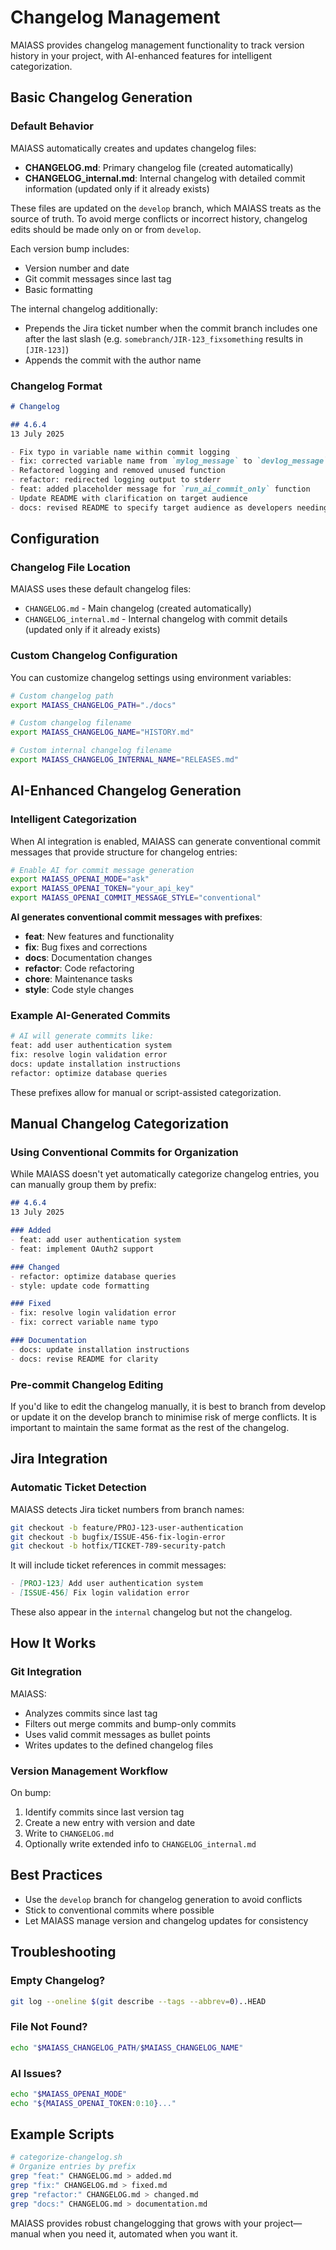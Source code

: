 # Changelog Management

MAIASS provides changelog management functionality to track version history in your project, with AI-enhanced features for intelligent categorization.

## Basic Changelog Generation

### Default Behavior

MAIASS automatically creates and updates changelog files:

- **CHANGELOG.md**: Primary changelog file (created automatically)
- **CHANGELOG\_internal.md**: Internal changelog with detailed commit information (updated only if it already exists)

These files are updated on the `develop` branch, which MAIASS treats as the source of truth. To avoid merge conflicts or incorrect history, changelog edits should be made only on or from `develop`.

Each version bump includes:

- Version number and date
- Git commit messages since last tag
- Basic formatting

The internal changelog additionally:

- Prepends the Jira ticket number when the commit branch includes one after the last slash (e.g. `somebranch/JIR-123_fixsomething` results in `[JIR-123]`)
- Appends the commit with the author name

### Changelog Format

```markdown
# Changelog

## 4.6.4
13 July 2025

- Fix typo in variable name within commit logging
- fix: corrected variable name from `mylog_message` to `devlog_message`
- Refactored logging and removed unused function
- refactor: redirected logging output to stderr
- feat: added placeholder message for `run_ai_commit_only` function
- Update README with clarification on target audience
- docs: revised README to specify target audience as developers needing help with commit messages and versioning
```

## Configuration

### Changelog File Location

MAIASS uses these default changelog files:

- `CHANGELOG.md` - Main changelog (created automatically)
- `CHANGELOG_internal.md` - Internal changelog with commit details (updated only if it already exists)

### Custom Changelog Configuration

You can customize changelog settings using environment variables:

```bash
# Custom changelog path
export MAIASS_CHANGELOG_PATH="./docs"

# Custom changelog filename
export MAIASS_CHANGELOG_NAME="HISTORY.md"

# Custom internal changelog filename
export MAIASS_CHANGELOG_INTERNAL_NAME="RELEASES.md"
```

## AI-Enhanced Changelog Generation

### Intelligent Categorization

When AI integration is enabled, MAIASS can generate conventional commit messages that provide structure for changelog entries:

```bash
# Enable AI for commit message generation
export MAIASS_OPENAI_MODE="ask"
export MAIASS_OPENAI_TOKEN="your_api_key"
export MAIASS_OPENAI_COMMIT_MESSAGE_STYLE="conventional"
```

**AI generates conventional commit messages with prefixes**:

- **feat**: New features and functionality
- **fix**: Bug fixes and corrections
- **docs**: Documentation changes
- **refactor**: Code refactoring
- **chore**: Maintenance tasks
- **style**: Code style changes

### Example AI-Generated Commits

```bash
# AI will generate commits like:
feat: add user authentication system
fix: resolve login validation error
docs: update installation instructions
refactor: optimize database queries
```

These prefixes allow for manual or script-assisted categorization.

## Manual Changelog Categorization

### Using Conventional Commits for Organization

While MAIASS doesn't yet automatically categorize changelog entries, you can manually group them by prefix:

```markdown
## 4.6.4
13 July 2025

### Added
- feat: add user authentication system
- feat: implement OAuth2 support

### Changed
- refactor: optimize database queries
- style: update code formatting

### Fixed
- fix: resolve login validation error
- fix: correct variable name typo

### Documentation
- docs: update installation instructions
- docs: revise README for clarity
```

### Pre-commit Changelog Editing

If you'd like to edit the changelog manually, it is best to branch from develop or update it on the develop branch to minimise risk of merge conflicts. It is important to maintain the same format as the rest of the changelog.

## Jira Integration

### Automatic Ticket Detection

MAIASS detects Jira ticket numbers from branch names:

```bash
git checkout -b feature/PROJ-123-user-authentication
git checkout -b bugfix/ISSUE-456-fix-login-error
git checkout -b hotfix/TICKET-789-security-patch
```

It will include ticket references in commit messages:

```markdown
- [PROJ-123] Add user authentication system
- [ISSUE-456] Fix login validation error
```

These also appear in the `internal` changelog but not the changelog.

## How It Works

### Git Integration

MAIASS:

- Analyzes commits since last tag
- Filters out merge commits and bump-only commits
- Uses valid commit messages as bullet points
- Writes updates to the defined changelog files

### Version Management Workflow

On bump:

1. Identify commits since last version tag
2. Create a new entry with version and date
3. Write to `CHANGELOG.md`
4. Optionally write extended info to `CHANGELOG_internal.md`

## Best Practices

- Use the `develop` branch for changelog generation to avoid conflicts
- Stick to conventional commits where possible
- Let MAIASS manage version and changelog updates for consistency

## Troubleshooting

### Empty Changelog?

```bash
git log --oneline $(git describe --tags --abbrev=0)..HEAD
```

### File Not Found?

```bash
echo "$MAIASS_CHANGELOG_PATH/$MAIASS_CHANGELOG_NAME"
```

### AI Issues?

```bash
echo "$MAIASS_OPENAI_MODE"
echo "${MAIASS_OPENAI_TOKEN:0:10}..."
```

## Example Scripts

```bash
# categorize-changelog.sh
# Organize entries by prefix
grep "feat:" CHANGELOG.md > added.md
grep "fix:" CHANGELOG.md > fixed.md
grep "refactor:" CHANGELOG.md > changed.md
grep "docs:" CHANGELOG.md > documentation.md
```

MAIASS provides robust changelogging that grows with your project—manual when you need it, automated when you want it.

